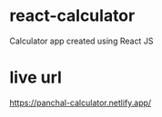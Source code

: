 # react-calculator
Calculator app created using React JS

# live url
https://panchal-calculator.netlify.app/

